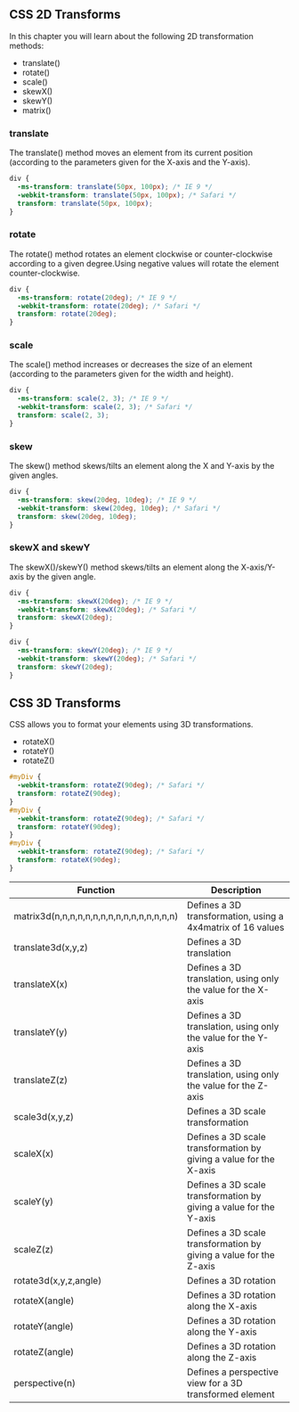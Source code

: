 ## CSS 2D Transforms

In this chapter you will learn about the following 2D transformation methods:

- translate()
- rotate()
- scale()
- skewX()
- skewY()
- matrix()

### translate
The translate() method moves an element from its current position (according to the parameters given for the X-axis and the Y-axis).
```css
div {
  -ms-transform: translate(50px, 100px); /* IE 9 */
  -webkit-transform: translate(50px, 100px); /* Safari */
  transform: translate(50px, 100px);
}
```

### rotate
The rotate() method rotates an element clockwise or counter-clockwise according to a given degree.Using negative values will rotate the element counter-clockwise.

```css
div {
  -ms-transform: rotate(20deg); /* IE 9 */
  -webkit-transform: rotate(20deg); /* Safari */
  transform: rotate(20deg);
}
```

### scale
The scale() method increases or decreases the size of an element (according to the parameters given for the width and height).

```css
div {
  -ms-transform: scale(2, 3); /* IE 9 */
  -webkit-transform: scale(2, 3); /* Safari */
  transform: scale(2, 3);
}
```

### skew
The skew() method skews/tilts an element along the X and Y-axis by the given angles.

```css
div {
  -ms-transform: skew(20deg, 10deg); /* IE 9 */
  -webkit-transform: skew(20deg, 10deg); /* Safari */
  transform: skew(20deg, 10deg);
}
```

### skewX and skewY
The skewX()/skewY() method skews/tilts an element along the X-axis/Y-axis by the given angle.

```css
div {
  -ms-transform: skewX(20deg); /* IE 9 */
  -webkit-transform: skewX(20deg); /* Safari */
  transform: skewX(20deg);
}

div {
  -ms-transform: skewY(20deg); /* IE 9 */
  -webkit-transform: skewY(20deg); /* Safari */
  transform: skewY(20deg);
}
```

## CSS 3D Transforms

CSS allows you to format your elements using 3D transformations.

- rotateX()
- rotateY()
- rotateZ()

```css
#myDiv {
  -webkit-transform: rotateZ(90deg); /* Safari */
  transform: rotateZ(90deg);
}
#myDiv {
  -webkit-transform: rotateZ(90deg); /* Safari */
  transform: rotateY(90deg);
}
#myDiv {
  -webkit-transform: rotateZ(90deg); /* Safari */
  transform: rotateX(90deg);
}
```

Function |	Description
--- | ---
matrix3d(n,n,n,n,n,n,n,n,n,n,n,n,n,n,n,n) |	Defines a 3D transformation, using a 4x4matrix of 16 values
translate3d(x,y,z) |	Defines a 3D translation
translateX(x) |	Defines a 3D translation, using only the value for the X-axis
translateY(y) |	Defines a 3D translation, using only the value for the Y-axis
translateZ(z) |	Defines a 3D translation, using only the value for the Z-axis
scale3d(x,y,z) |	Defines a 3D scale transformation
scaleX(x) |	Defines a 3D scale transformation by giving a value for the X-axis
scaleY(y) |	Defines a 3D scale transformation by giving a value for the Y-axis
scaleZ(z) |	Defines a 3D scale transformation by giving a value for the Z-axis
rotate3d(x,y,z,angle) |	Defines a 3D rotation
rotateX(angle) |	Defines a 3D rotation along the X-axis
rotateY(angle) |	Defines a 3D rotation along the Y-axis
rotateZ(angle) |	Defines a 3D rotation along the Z-axis
perspective(n) |	Defines a perspective view for a 3D transformed element


